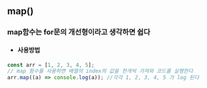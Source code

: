 ## map()

### map함수는 for문의 개선형이라고 생각하면 쉽다

- #### 사용방법

```js
const arr = [1, 2, 3, 4, 5];
// map 함수를 사용하면 배열의 index의 값을 한개씩 가져와 코드를 실행한다
arr.map((a) => console.log(a)); //각각 1, 2, 3, 4, 5 가 log 된다
```
